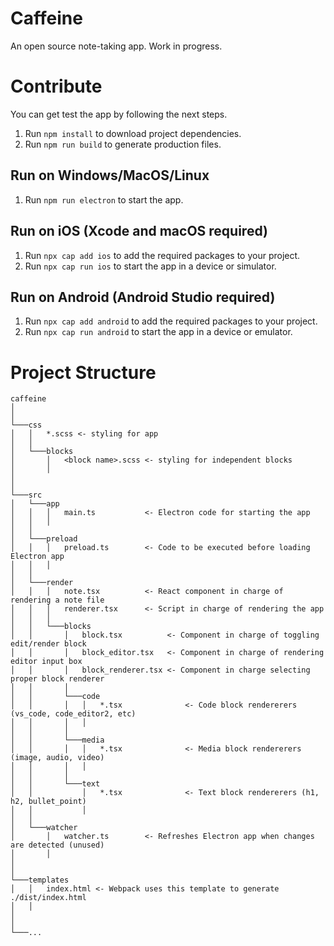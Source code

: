 # Caffeine
An open source note-taking app. Work in progress.

# Contribute

You can get test the app by following the next steps.

1. Run `npm install` to download project dependencies.
2. Run `npm run build` to generate production files.
## Run on Windows/MacOS/Linux
1. Run `npm run electron` to start the app.

## Run on iOS (Xcode and macOS required)
1. Run `npx cap add ios` to add the required packages to your project.
2. Run `npx cap run ios` to start the app in a device or simulator.

## Run on Android (Android Studio required)
1. Run `npx cap add android` to add the required packages to your project.
2. Run `npx cap run android` to start the app in a device or emulator.

# Project Structure

```
caffeine
│
│
└───css
│   │   *.scss <- styling for app
│   │
│   └───blocks
│       │   <block name>.scss <- styling for independent blocks
│       │
│
│
└───src
│   └───app
│   │   │   main.ts           <- Electron code for starting the app
│   │   │
│   │   
│   └───preload
│   │   │   preload.ts        <- Code to be executed before loading Electron app
│   │   │
│   │   
│   └───render
│   │   │   note.tsx          <- React component in charge of rendering a note file
│   │   │   renderer.tsx      <- Script in charge of rendering the app
│   │   │
│   │   └───blocks
│   │       │   block.tsx          <- Component in charge of toggling edit/render block
│   │       │   block_editor.tsx   <- Component in charge of rendering editor input box
│   │       │   block_renderer.tsx <- Component in charge selecting proper block renderer
│   │       │   
│   │       └───code
│   │       │   │   *.tsx              <- Code block rendererers (vs_code, code_editor2, etc)
│   │       │   │
│   │       │   
│   │       └───media
│   │       │   │   *.tsx              <- Media block rendererers (image, audio, video)
│   │       │   │
│   │       │   
│   │       └───text
│   │           │   *.tsx              <- Text block rendererers (h1, h2, bullet_point)
│   │           │
│   │   
│   └───watcher
│       │   watcher.ts        <- Refreshes Electron app when changes are detected (unused)
│       │
│
│
└───templates
│   │   index.html <- Webpack uses this template to generate ./dist/index.html
│   │
│
│
└───...

 
```
